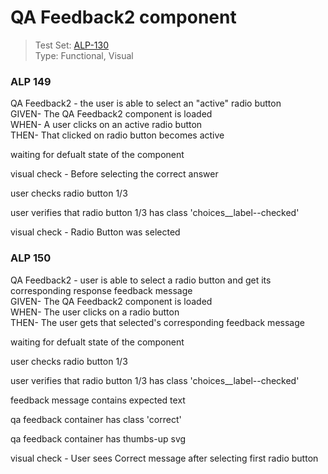 # QA Feedback2 component
> Test Set: [ALP-130](https://everfi.atlassian.net/browse/ALP-130)    
Type: Functional, Visual

<!-- include: cypress/integration/qa_feedback2.js -->

### ALP 149

QA Feedback2 - the user is able to select an "active" radio button\
GIVEN- The QA Feedback2 component is loaded\
WHEN- A user clicks on an active radio button\
THEN- That clicked on radio button becomes active

waiting for defualt state of the component

visual check -  Before selecting the correct answer

user checks radio button 1/3

user verifies that radio button 1/3 has class 'choices__label--checked'

visual check -  Radio Button was selected

### ALP 150

QA Feedback2 - user is able to select a radio button and get its corresponding response feedback message\
GIVEN- The QA Feedback2 component is loaded\
WHEN- The user clicks on a radio button\
THEN- The user gets that selected's corresponding feedback message

waiting for defualt state of the component

user checks radio button 1/3

user verifies that radio button 1/3 has class 'choices__label--checked'

feedback message contains expected text

qa feedback container has class 'correct'

qa feedback container has thumbs-up svg

visual check -  User sees Correct message after selecting first radio button

<!-- /include: cypress/integration/qa_feedback2.js -->